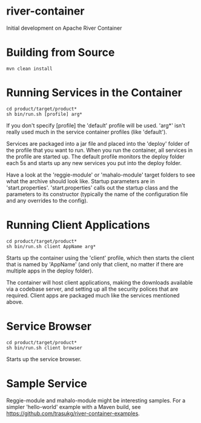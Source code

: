 river-container
===============

Initial development on Apache River Container

# Building from Source

    mvn clean install

# Running Services in the Container

    cd product/target/product*
    sh bin/run.sh [profile] arg*

If you don't specify [profile] the 'default' profile will be used.  'arg*' isn't
really used much in the service container profiles (like 'default').

Services are packaged into a jar file and placed into the 'deploy' folder
of the profile that you want to run.  When you run the container, all services
in the profile are started up.  The default profile monitors the deploy folder
each 5s and starts up any new services you put into the deploy folder.

Have a look at the 'reggie-module' or 'mahalo-module' target folders to see
what the archive should look like.  Startup parameters are in 'start.properties'.
'start.properties' calls out the startup class and the parameters to its constructor
(typically the name of the configuration file and any overrides to the config).

# Running Client Applications

    cd product/target/product*
    sh bin/run.sh client AppName arg*

Starts up the container using the 'client' profile, which then starts the client
that is named by 'AppName' (and only that client, no matter if there are multiple
apps in the deploy folder).

The container will host client applications, making the downloads available via
a codebase server, and setting up all the security polices that are required.
Client apps are packaged much like the services mentioned above.

# Service Browser

    cd product/target/product*
    sh bin/run.sh client browser

Starts up the service browser.

# Sample Service

Reggie-module and mahalo-module might be interesting samples.  For a simpler
'hello-world' example with a Maven build, 
see https://github.com/trasukg/river-container-examples.

